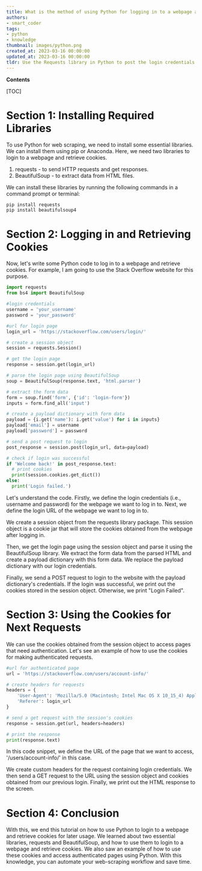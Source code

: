 ```yaml
---
title: What is the method of using Python for logging in to a webpage and collecting cookies for future purposes?
authors:
- smart_coder
tags:
- python
- knowledge
thumbnail: images/python.png
created_at: 2023-03-16 00:00:00
updated_at: 2023-03-16 00:00:00
tldr: Use the Requests library in Python to post the login credentials to the appropriate form fields, and then use the returned cookies in subsequent requests.
---
```


**Contents**

[TOC]

# Section 1: Installing Required Libraries

To use Python for web scraping, we need to install some essential libraries. We can install them using pip or Anaconda. Here, we need two libraries to login to a webpage and retrieve cookies.

1. requests - to send HTTP requests and get responses.
2. BeautifulSoup - to extract data from HTML files.

We can install these libraries by running the following commands in a command prompt or terminal:

```
pip install requests
pip install beautifulsoup4
```


# Section 2: Logging in and Retrieving Cookies

Now, let's write some Python code to log in to a webpage and retrieve cookies. For example, I am going to use the Stack Overflow website for this purpose.

```python
import requests
from bs4 import BeautifulSoup

#login credentials
username = 'your_username'
password = 'your_password'

#url for login page
login_url = 'https://stackoverflow.com/users/login/'

# create a session object
session = requests.Session()

# get the login page
response = session.get(login_url)

# parse the login page using BeautifulSoup
soup = BeautifulSoup(response.text, 'html.parser')

# extract the form data
form = soup.find('form', {'id': 'login-form'})
inputs = form.find_all('input')

# create a payload dictionary with form data
payload = {i.get('name'): i.get('value') for i in inputs}
payload['email'] = username
payload['password'] = password

# send a post request to login
post_response = session.post(login_url, data=payload)

# check if login was successful
if 'Welcome back!' in post_response.text:
  # print cookies
  print(session.cookies.get_dict())
else:
  print('Login failed.')
```

Let's understand the code. Firstly, we define the login credentials (i.e., username and password) for the webpage we want to log in to. Next, we define the login URL of the webpage we want to log in to. 

We create a session object from the requests library package. This session object is a cookie jar that will store the cookies obtained from the webpage after logging in. 

Then, we get the login page using the session object and parse it using the BeautifulSoup library. We extract the form data from the parsed HTML and create a payload dictionary with this form data. We replace the payload dictionary with our login credentials. 

Finally, we send a POST request to login to the website with the payload dictionary's credentials. If the login was successful, we print out the cookies stored in the session object. Otherwise, we print "Login Failed".


# Section 3: Using the Cookies for Next Requests

We can use the cookies obtained from the session object to access pages that need authentication. Let's see an example of how to use the cookies for making authenticated requests.

```python
#url for authenticated page
url = 'https://stackoverflow.com/users/account-info/'

# create headers for requests
headers = {
    'User-Agent': 'Mozilla/5.0 (Macintosh; Intel Mac OS X 10_15_4) AppleWebKit/537.36 (KHTML, like Gecko) Chrome/84.0.4147.125 Safari/537.36',
    'Referer': login_url
}

# send a get request with the session's cookies
response = session.get(url, headers=headers)

# print the response
print(response.text)
```

In this code snippet, we define the URL of the page that we want to access, '/users/account-info/' in this case. 

We create custom headers for the request containing login credentials. We then send a GET request to the URL using the session object and cookies obtained from our previous login. Finally, we print out the HTML response to the screen.


# Section 4: Conclusion

With this, we end this tutorial on how to use Python to login to a webpage and retrieve cookies for later usage. We learned about two essential libraries, requests and BeautifulSoup, and how to use them to login to a webpage and retrieve cookies. We also saw an example of how to use these cookies and access authenticated pages using Python. With this knowledge, you can automate your web-scraping workflow and save time.

